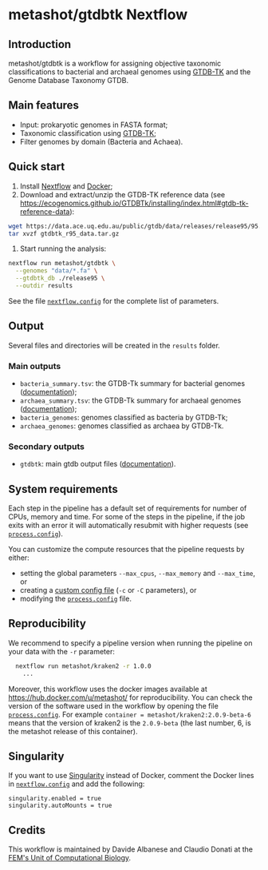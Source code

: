 # metashot/gtdbtk Nextflow

## Introduction
metashot/gtdbtk is a workflow for assigning objective taxonomic classifications
to bacterial and archaeal genomes using
[GTDB-TK](https://github.com/Ecogenomics/GTDBTk) and the Genome Database
Taxonomy GTDB.

## Main features

- Input: prokaryotic genomes in FASTA format;
- Taxonomic classification using
  [GTDB-TK](https://github.com/Ecogenomics/GTDBTk);
- Filter genomes by domain (Bacteria and Achaea).

## Quick start
1. Install [Nextflow](https://www.nextflow.io/) and
   [Docker](https://www.docker.com/);
1. Download and extract/unzip the GTDB-TK reference data (see
   https://ecogenomics.github.io/GTDBTk/installing/index.html#gtdb-tk-reference-data):
  ```bash
  wget https://data.ace.uq.edu.au/public/gtdb/data/releases/release95/95.0/auxillary_files/gtdbtk_r95_data.tar.gz
  tar xvzf gtdbtk_r95_data.tar.gz
  ```
1. Start running the analysis:

  ```bash
  nextflow run metashot/gtdbtk \
    --genomes "data/*.fa" \
    --gtdbtk_db ./release95 \
    --outdir results
  ```

See the file [`nextflow.config`](nextflow.config) for the complete list of
parameters.

## Output
Several files and directories will be created in the `results` folder.

### Main outputs
- `bacteria_summary.tsv`: the GTDB-Tk summary for bacterial genomes
  ([documentation](https://ecogenomics.github.io/GTDBTk/files/summary.tsv.html));
- `archaea_summary.tsv`: the GTDB-Tk summary for archaeal genomes
  ([documentation](https://ecogenomics.github.io/GTDBTk/files/summary.tsv.html));
- `bacteria_genomes`: genomes classified as bacteria by GTDB-Tk;
- `archaea_genomes`: genomes classified as archaea by GTDB-Tk.

### Secondary outputs
- `gtdbtk`: main gtdb output files
  ([documentation](https://ecogenomics.github.io/GTDBTk/files/index.html)).
 
## System requirements
Each step in the pipeline has a default set of requirements for number of CPUs,
memory and time. For some of the steps in the pipeline, if the job exits with an
error it will automatically resubmit with higher requests (see
[`process.config`](process.config)).

You can customize the compute resources that the pipeline requests by either:
- setting the global parameters `--max_cpus`, `--max_memory` and
  `--max_time`, or
- creating a [custom config
  file](https://www.nextflow.io/docs/latest/config.html#configuration-file)
  (`-c` or `-C` parameters), or
- modifying the [`process.config`](process.config) file.

## Reproducibility
We recommend to specify a pipeline version when running the pipeline on your
data with the `-r` parameter:

```bash
  nextflow run metashot/kraken2 -r 1.0.0
    ...
```

Moreover, this workflow uses the docker images available at
https://hub.docker.com/u/metashot/ for reproducibility. You can check the
version of the software used in the workflow by opening the file
[`process.config`](process.config). For example `container =
metashot/kraken2:2.0.9-beta-6` means that the version of kraken2 is the
`2.0.9-beta` (the last number, 6, is the metashot release of this container).

## Singularity
If you want to use [Singularity](https://singularity.lbl.gov/) instead of Docker,
comment the Docker lines in [`nextflow.config`](nextflow.config) and add the following:

```nextflow
singularity.enabled = true
singularity.autoMounts = true
```

## Credits
This workflow is maintained by Davide Albanese and Claudio Donati at the [FEM's
Unit of Computational
Biology](https://www.fmach.it/eng/CRI/general-info/organisation/Chief-scientific-office/Computational-biology).
